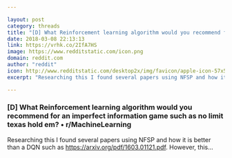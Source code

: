 ```yaml
---

layout: post
category: threads
title: "[D] What Reinforcement learning algorithm would you recommend for an imperfect information game such as no limit texas hold em?"
date: 2018-03-08 22:13:13
link: https://vrhk.co/2IfA7HS
image: https://www.redditstatic.com/icon.png
domain: reddit.com
author: "reddit"
icon: http://www.redditstatic.com/desktop2x/img/favicon/apple-icon-57x57.png
excerpt: "Researching this I found several papers using NFSP and how it is better than a DQN such as <https://arxiv.org/pdf/1603.01121.pdf>. However, this..."

---
```


### [D] What Reinforcement learning algorithm would you recommend for an imperfect information game such as no limit texas hold em? • r/MachineLearning

Researching this I found several papers using NFSP and how it is better than a DQN such as <https://arxiv.org/pdf/1603.01121.pdf>. However, this...